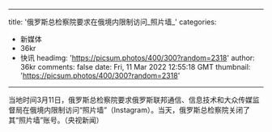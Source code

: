 
---
title: '俄罗斯总检察院要求在俄境内限制访问_照片墙_'
categories: 
 - 新媒体
 - 36kr
 - 快讯
headimg: 'https://picsum.photos/400/300?random=2318'
author: 36kr
comments: false
date: Fri, 11 Mar 2022 12:55:18 GMT
thumbnail: 'https://picsum.photos/400/300?random=2318'
---

<div>   
当地时间3月11日，俄罗斯总检察院要求俄罗斯联邦通信、信息技术和大众传媒监督局在俄境内限制访问“照片墙”（Instagram）。当天，俄罗斯总检察院关闭了其“照片墙”账号。（央视新闻）  
</div>
            